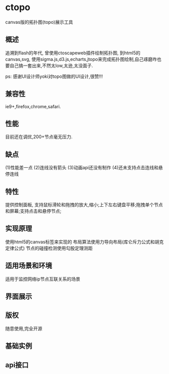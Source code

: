 ctopo
=====

canvas版的拓扑图(topo)展示工具

概述
-----
  追溯到flash的年代, 曾使用ctoscapeweb插件绘制拓扑图, 到html5的canvas,svg, 使用sigma.js,d3.js,echarts,jtopo来完成拓扑图绘制,自己琢磨咋也要自己搞一套出来,不然太low,太逊,太没面子.

ps: 感谢UI设计师yoki对topo图做的UI设计,很赞!!!
  
兼容性
-----
  ie9+,firefox,chrome,safari.
   
性能
-----
  目前还在调优,200+节点毫无压力.

缺点
-----
  (1)性能差一点
  (2)连线没有箭头
  (3)动画api还没有制作
  (4)还未支持点击连线和悬停连线

特性
-----
  提供控制面板, 支持鼠标滑轮和拖拽的放大,缩小;上下左右键盘平移;拖拽单个节点和屏幕;支持点击和悬停节点;

实现原理
-----
  使用html5的canvas标签来实现的
  布局算法使用力导向布局(库仑斥力公式和胡克定律公式)
  节点的碰撞检测使用勾股定理测距
  
适用场景和环境
-----
  适用于监控网络ip节点互联关系的场景

界面展示
-----
  
版权
-----
  随意使用,完全开源

基础实例
-----

api接口
-----

